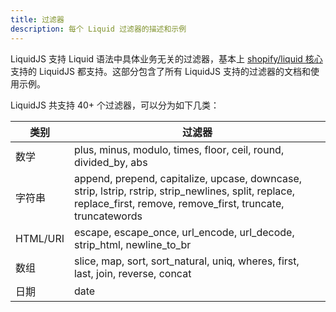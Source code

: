 ```yaml
---
title: 过滤器
description: 每个 Liquid 过滤器的描述和示例
---
```


LiquidJS 支持 Liquid 语法中具体业务无关的过滤器，基本上 [shopify/liquid 核心][shopify/liquid] 支持的 LiquidJS 都支持。这部分包含了所有 LiquidJS 支持的过滤器的文档和使用示例。

LiquidJS 共支持 40+ 个过滤器，可以分为如下几类：

类别 | 过滤器
--- | ---
数学 | plus, minus, modulo, times, floor, ceil, round, divided_by, abs
字符串 | append, prepend, capitalize, upcase, downcase, strip, lstrip, rstrip, strip_newlines, split, replace, replace_first, remove, remove_first, truncate, truncatewords
HTML/URI | escape, escape_once, url_encode, url_decode, strip_html, newline_to_br
数组 | slice, map, sort, sort_natural, uniq, wheres, first, last, join, reverse, concat
日期 | date

[shopify/liquid]: https://github.com/Shopify/liquid
